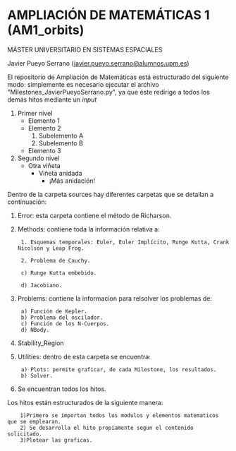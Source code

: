 # AMPLIACIÓN DE MATEMÁTICAS 1 (AM1_orbits)
MÁSTER UNIVERSITARIO EN SISTEMAS ESPACIALES

Javier Pueyo Serrano (javier.pueyo.serrano@alumnos.upm.es)

El repositorio de Ampliación de Matemáticas está estructurado del siguiente modo: simplemente es necesario ejecutar el archivo "Milestones_JavierPueyoSerrano.py", ya que éste redirige a todos los demás hitos mediante un _input_
1. Primer nivel
   - Elemento 1
   - Elemento 2
     1. Subelemento A
     2. Subelemento B
   - Elemento 3
2. Segundo nivel
   - Otra viñeta
     - Viñeta anidada
       - ¡Más anidación!






Dentro de la carpeta sources hay diferentes carpetas que se detallan a continuación:

1. Error: esta carpeta contiene el método de Richarson.

2. Methods: contiene toda la información relativa a:

        1. Esquemas temporales: Euler, Euler Implícito, Runge Kutta, Crank Nicolson y Leap Frog.

        2. Problema de Cauchy.

        c) Runge Kutta embebido.

        d) Jacobiano.

3) Problems: contiene la informacion para relsolver los problemas de:

        a) Función de Kepler.
        b) Problema del oscilador.
        c) Función de los N-Cuerpos.
        d) NBody.


4) Stability_Region

5) Utilities: dentro de esta carpeta se encuentra:

        a) Plots: permite graficar, de cada Milestone, los resultados.
        b) Solver.
6) Se encuentran todos los hitos.

Los hitos están estructurados de la siguiente manera:

        1)Primero se importan todos los modulos y elementos matematicos que se emplearan.
        2) Se desarrolla el hito propiamente segun el contenido solicitado.
        3)Plotear las graficas.
